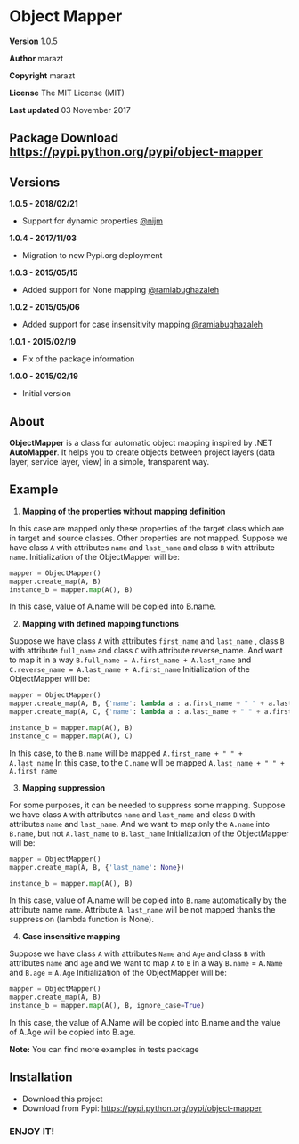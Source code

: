 # Object Mapper

**Version**
1.0.5

**Author**
marazt

**Copyright**
marazt

**License**
The MIT License (MIT)

**Last updated**
03 November 2017

**Package Download**
https://pypi.python.org/pypi/object-mapper
---

## Versions

**1.0.5 - 2018/02/21**

- Support for dynamic properties [@nijm](https://github.com/nijm)

**1.0.4 - 2017/11/03**

* Migration to new Pypi.org deployment

**1.0.3 - 2015/05/15**

* Added support for None mapping [@ramiabughazaleh](https://github.com/ramiabughazaleh)


**1.0.2 - 2015/05/06**

* Added support for case insensitivity mapping [@ramiabughazaleh](https://github.com/ramiabughazaleh)


**1.0.1 - 2015/02/19**

* Fix of the package information


**1.0.0 - 2015/02/19**

* Initial version


## About

**ObjectMapper** is a class for automatic object mapping inspired by .NET **AutoMapper**.
It helps you to create objects between project layers (data layer, service layer, view) in a simple, transparent way.

## Example

1. **Mapping of the properties without mapping definition**

  In this case are mapped only these properties of the target class which
  are in target and source classes. Other properties are not mapped.
  Suppose we have class `A` with attributes `name` and `last_name`
  and class `B` with attribute `name`.
  Initialization of the ObjectMapper will be:

  ```python
  mapper = ObjectMapper()
  mapper.create_map(A, B)
  instance_b = mapper.map(A(), B)
  ```

  In this case, value of A.name will be copied into B.name.

2. **Mapping with defined mapping functions**

  Suppose we have class `A` with attributes `first_name` and `last_name`
  , class `B` with attribute `full_name` and class `C` with attribute reverse_name.
  And want to map it in a way `B.full_name = A.first_name + A.last_name` and
  `C.reverse_name = A.last_name + A.first_name`
  Initialization of the ObjectMapper will be:

  ```python
  mapper = ObjectMapper()
  mapper.create_map(A, B, {'name': lambda a : a.first_name + " " + a.last_name})
  mapper.create_map(A, C, {'name': lambda a : a.last_name + " " + a.first_name})

  instance_b = mapper.map(A(), B)
  instance_c = mapper.map(A(), C)
  ```

  In this case, to the `B.name` will be mapped `A.first_name + " " + A.last_name`
  In this case, to the `C.name` will be mapped `A.last_name + " " + A.first_name`

3. **Mapping suppression**

  For some purposes, it can be needed to suppress some mapping.
  Suppose we have class `A` with attributes `name` and `last_name`
  and class `B` with attributes `name` and `last_name`.
  And we want to map only the `A.name` into `B.name`, but not `A.last_name` to
  `B.last_name`
  Initialization of the ObjectMapper will be:

  ```python
  mapper = ObjectMapper()
  mapper.create_map(A, B, {'last_name': None})

  instance_b = mapper.map(A(), B)
  ```

  In this case, value of A.name will be copied into `B.name` automatically by the attribute name `name`.
  Attribute `A.last_name` will be not mapped thanks the suppression (lambda function is None).

4. **Case insensitive mapping**

  Suppose we have class `A` with attributes `Name` and `Age` and
  class `B` with attributes `name` and `age` and we want to map `A` to `B` in a way
  `B.name` = `A.Name` and `B.age` = `A.Age`
  Initialization of the ObjectMapper will be:

  ```python
  mapper = ObjectMapper()
  mapper.create_map(A, B)
  instance_b = mapper.map(A(), B, ignore_case=True)
  ```

  In this case, the value of A.Name will be copied into B.name and
  the value of A.Age will be copied into B.age.

  **Note:** You can find more examples in tests package

## Installation

* Download this project
* Download from Pypi: https://pypi.python.org/pypi/object-mapper

### ENJOY IT!